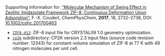 Supporting information for: [“Molecular Mechanism of Swing Effect in Zeolitic Imidazolate Framework ZIF-8: Continuous Deformation Upon Adsorption”](https://doi.org/10.1002/cphc.201700463), F.-X. Coudert, _ChemPhysChem_, **2017**, 18, 2732–2738, DOI: [10.1002/cphc.201700463](https://doi.org/10.1002/cphc.201700463)

- [`ZIF8.d12`](ZIF8.d12): ZIF-8 input file for CRYSTAL09 1.0 geometry optimization.
- [`cp2k`](cp2k/) subdirectory: CP2K version 2.3 input files (source code revision number: 12343) for constant-volume simulation of ZIF-8 at 77 K with 49 nitrogen molecules per unit cell.

